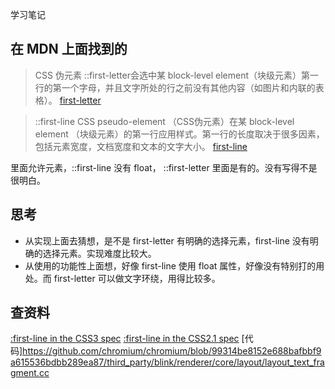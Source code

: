 学习笔记

## 在 MDN 上面找到的
> CSS 伪元素 ::first-letter会选中某 block-level element（块级元素）第一行的第一个字母，并且文字所处的行之前没有其他内容（如图片和内联的表格）。
[first-letter](https://developer.mozilla.org/zh-CN/docs/Web/CSS/::first-letter#%E5%85%81%E8%AE%B8%E7%9A%84%E5%B1%9E%E6%80%A7%E5%80%BC)


> ::first-line CSS pseudo-element （CSS伪元素）在某 block-level element （块级元素）的第一行应用样式。第一行的长度取决于很多因素，包括元素宽度，文档宽度和文本的文字大小。
[first-line](https://developer.mozilla.org/zh-CN/docs/Web/CSS/::first-line#%E5%85%81%E8%AE%B8%E7%9A%84%E5%B1%9E%E6%80%A7%E5%80%BC)


里面允许元素，::first-line 没有 float， ::first-letter 里面是有的。没有写得不是很明白。

## 思考
* 从实现上面去猜想，是不是 first-letter 有明确的选择元素，first-line 没有明确的选择元素。实现难度比较大。
* 从使用的功能性上面想，好像 first-line 使用 float 属性，好像没有特别打的用处。而 first-letter 可以做文字环绕，用得比较多。

## 查资料
[:first-line in the CSS3 spec](https://www.w3.org/TR/selectors-3/#first-line)
[:first-line in the CSS2.1 spec](https://www.w3.org/TR/CSS2/selector.html#first-line-pseudo)
[代码]https://github.com/chromium/chromium/blob/99314be8152e688bafbbf9a615536bdbb289ea87/third_party/blink/renderer/core/layout/layout_text_fragment.cc
